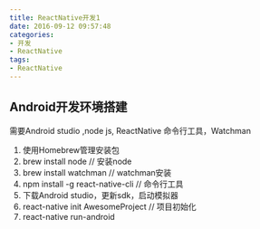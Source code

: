 ```yaml
---
title: ReactNative开发1
date: 2016-09-12 09:57:48
categories:
- 开发
- ReactNative
tags:
- ReactNative
---
```


## Android开发环境搭建
需要Android studio ,node js, ReactNative 命令行工具，Watchman

1. 使用Homebrew管理安装包
2. brew install node  // 安装node
3. brew install watchman // watchman安装
4. npm install -g react-native-cli // 命令行工具
5. 下载Android studio，更新sdk，启动模拟器
6. react-native init AwesomeProject  // 项目初始化
7. react-native run-android
